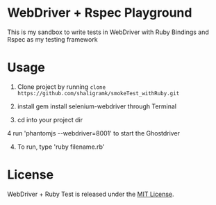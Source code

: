 WebDriver + Rspec Playground
==========

This is my sandbox to write tests in WebDriver with Ruby Bindings and Rspec as my testing framework


Usage
====================
1. Clone project by running
	`clone https://github.com/shaligramk/smokeTest_withRuby.git`

2. install gem install selenium-webdriver through Terminal

3. cd into your project dir

4  run 'phantomjs --webdriver=8001' to start the Ghostdriver

4. To run, type 'ruby filename.rb'

License
====================
WebDriver + Ruby Test is released under the [MIT License](http://opensource.org/licenses/MIT).
